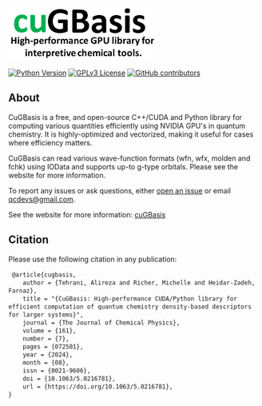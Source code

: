 <img src="./doc/cuGBasis_Logo.jpeg" alt="Image" width="300"/>

[![Python Version](https://img.shields.io/badge/python-3.9%2B-blue.svg)](https://docs.python.org/3/whatsnew/3.9.html)
[![GPLv3 License](https://img.shields.io/badge/License-GPL%20v3-yellow.svg)](https://opensource.org/licenses/)
[![GitHub contributors](https://img.shields.io/github/contributors/theochem/cugbasis.svg)](https://github.com/theochem/cugbasis/graphs/contributors)

## About
CuGBasis is a free, and open-source C++/CUDA and Python library for computing various quantities efficiently 
using NVIDIA GPU's in quantum chemistry. It is highly-optimized and vectorized, making it useful for cases
where efficiency matters.

CuGBasis can read various wave-function formats (wfn, wfx, molden and fchk) using IOData and supports up-to g-type orbitals. 
Please see the website for more information.

To report any issues or ask questions, either [open an issue](
https://github.com/theochem/cuGBasis/issues/new) or email [qcdevs@gmail.com]().

See the website for more information: [cuGBasis](https://cugbasis.qcdevs.org)

## Citation
Please use the following citation in any publication:

```
 @article{cugbasis,
    author = {Tehrani, Alireza and Richer, Michelle and Heidar-Zadeh, Farnaz},
    title = "{CuGBasis: High-performance CUDA/Python library for efficient computation of quantum chemistry density-based descriptors for larger systems}",
    journal = {The Journal of Chemical Physics},
    volume = {161},
    number = {7},
    pages = {072501},
    year = {2024},
    month = {08},
    issn = {0021-9606},
    doi = {10.1063/5.0216781},
    url = {https://doi.org/10.1063/5.0216781},
}
```

